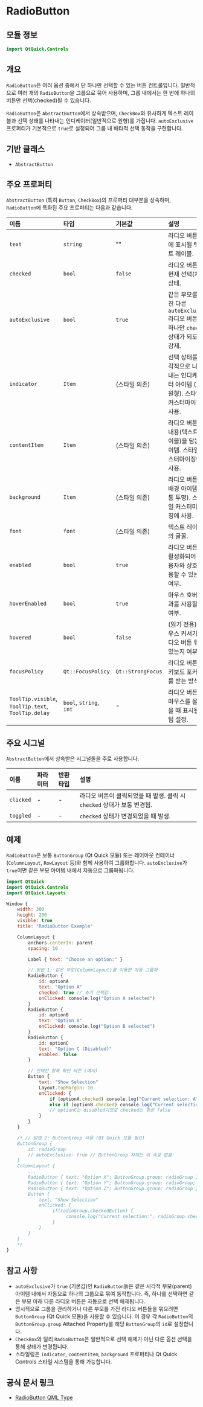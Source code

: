 # RadioButton

## 모듈 정보

```qml
import QtQuick.Controls
```

## 개요

`RadioButton`은 여러 옵션 중에서 단 하나만 선택할 수 있는 버튼 컨트롤입니다. 일반적으로 여러 개의 `RadioButton`을 그룹으로 묶어 사용하며, 그룹 내에서는 한 번에 하나의 버튼만 선택(checked)될 수 있습니다.

`RadioButton`은 `AbstractButton`에서 상속받으며, `CheckBox`와 유사하게 텍스트 레이블과 선택 상태를 나타내는 인디케이터(일반적으로 원형)를 가집니다. `autoExclusive` 프로퍼티가 기본적으로 `true`로 설정되어 그룹 내 배타적 선택 동작을 구현합니다.

## 기반 클래스

*   `AbstractButton`

## 주요 프로퍼티

`AbstractButton` (특히 `Button`, `CheckBox`)의 프로퍼티 대부분을 상속하며, `RadioButton`에 특화된 주요 프로퍼티는 다음과 같습니다.

| 이름          | 타입   | 기본값         | 설명                                                                                             |
| :------------ | :----- | :------------- | :----------------------------------------------------------------------------------------------- |
| `text`        | `string`| ""           | 라디오 버튼 옆에 표시될 텍스트 레이블.                                                            |
| `checked`     | `bool` | `false`        | 라디오 버튼의 현재 선택(체크) 상태.                                                               |
| `autoExclusive`| `bool`| `true`         | 같은 부모를 가진 다른 `autoExclusive` 라디오 버튼 중 하나만 `checked` 상태가 되도록 강제.          |
| `indicator`   | `Item` | (스타일 의존) | 선택 상태를 시각적으로 나타내는 인디케이터 아이템 (보통 원형). 스타일 커스터마이징에 사용.        |
| `contentItem` | `Item` | (스타일 의존) | 라디오 버튼의 내용(텍스트 레이블)을 담는 아이템. 스타일 커스터마이징에 사용.                     |
| `background`  | `Item` | (스타일 의존) | 라디오 버튼의 배경 아이템 (보통 투명). 스타일 커스터마이징에 사용.                               |
| `font`        | `font` | (스타일 의존) | 텍스트 레이블의 글꼴.                                                                             |
| `enabled`     | `bool` | `true`         | 라디오 버튼이 활성화되어 사용자와 상호작용할 수 있는지 여부.                                       |
| `hoverEnabled`| `bool` | `true`         | 마우스 호버 효과를 사용할지 여부.                                                                |
| `hovered`     | `bool` | `false`        | (읽기 전용) 마우스 커서가 라디오 버튼 위에 있는지 여부.                                            |
| `focusPolicy` | `Qt::FocusPolicy`| `Qt::StrongFocus`| 라디오 버튼이 키보드 포커스를 받는 방식.                                                            |
| `ToolTip.visible`, `ToolTip.text`, `ToolTip.delay` | `bool`, `string`, `int` | - | 라디오 버튼에 마우스를 올렸을 때 표시될 툴팁 설정.                                                 |

## 주요 시그널

`AbstractButton`에서 상속받은 시그널들을 주로 사용합니다.

| 이름      | 파라미터 | 반환타입 | 설명                                                                   |
| :-------- | :------- | :------- | :--------------------------------------------------------------------- |
| `clicked` | -        | -        | 라디오 버튼이 클릭되었을 때 발생. 클릭 시 `checked` 상태가 보통 변경됨. |
| `toggled` | -        | -        | `checked` 상태가 변경되었을 때 발생.                                    |

## 예제

`RadioButton`은 보통 `ButtonGroup` (Qt Quick 모듈) 또는 레이아웃 컨테이너(`ColumnLayout`, `RowLayout` 등)와 함께 사용하여 그룹화합니다. `autoExclusive`가 `true`이면 같은 부모 아이템 내에서 자동으로 그룹화됩니다.

```qml
import QtQuick
import QtQuick.Controls
import QtQuick.Layouts

Window {
    width: 300
    height: 200
    visible: true
    title: "RadioButton Example"

    ColumnLayout {
        anchors.centerIn: parent
        spacing: 10

        Label { text: "Choose an option:" }

        // 방법 1: 같은 부모(ColumnLayout)를 이용한 자동 그룹화
        RadioButton {
            id: optionA
            text: "Option A"
            checked: true // 초기 선택값
            onClicked: console.log("Option A selected")
        }
        RadioButton {
            id: optionB
            text: "Option B"
            onClicked: console.log("Option B selected")
        }
        RadioButton {
            id: optionC
            text: "Option C (Disabled)"
            enabled: false
        }

        // 선택된 항목 확인 버튼 (예시)
        Button {
            text: "Show Selection"
            Layout.topMargin: 10
            onClicked: {
                if (optionA.checked) console.log("Current selection: A")
                else if (optionB.checked) console.log("Current selection: B")
                // optionC는 disabled이므로 checked는 항상 false
            }
        }
    }

    /* // 방법 2: ButtonGroup 사용 (Qt Quick 모듈 필요)
    ButtonGroup {
        id: radioGroup
        // autoExclusive: true // ButtonGroup 자체는 이 속성 없음
    }
    ColumnLayout {
        ...
        RadioButton { text: "Option X"; ButtonGroup.group: radioGroup }
        RadioButton { text: "Option Y"; ButtonGroup.group: radioGroup; checked: true }
        RadioButton { text: "Option Z"; ButtonGroup.group: radioGroup }
        Button {
            text: "Show Selection"
            onClicked: {
                 if(radioGroup.checkedButton) {
                      console.log("Current selection:", radioGroup.checkedButton.text)
                 }
            }
        }
    }
    */
}
```

## 참고 사항

*   `autoExclusive`가 `true` (기본값)인 `RadioButton`들은 같은 시각적 부모(parent) 아이템 내에서 자동으로 하나의 그룹으로 묶여 동작합니다. 즉, 하나를 선택하면 같은 부모 아래 다른 라디오 버튼은 자동으로 선택 해제됩니다.
*   명시적으로 그룹을 관리하거나 다른 부모를 가진 라디오 버튼들을 묶으려면 `ButtonGroup` (Qt Quick 모듈)을 사용할 수 있습니다. 이 경우 각 `RadioButton`의 `ButtonGroup.group` Attached Property를 해당 `ButtonGroup`의 `id`로 설정합니다.
*   `CheckBox`와 달리 `RadioButton`은 일반적으로 선택 해제가 아닌 다른 옵션 선택을 통해 상태가 변경됩니다.
*   스타일링은 `indicator`, `contentItem`, `background` 프로퍼티나 Qt Quick Controls 스타일 시스템을 통해 가능합니다. 

## 공식 문서 링크

*   [RadioButton QML Type ](https://doc.qt.io/qt-6/qml-qtquick-controls-radiobutton.html) 